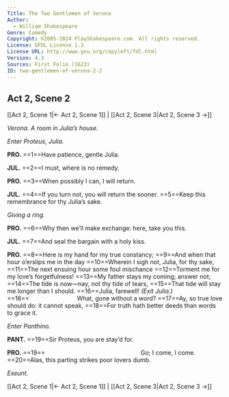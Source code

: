```yaml
---
Title: The Two Gentlemen of Verona
Author: 
  - William Shakespeare
Genre: Comedy
Copyright: ©2005-2024 PlayShakespeare.com. All rights reserved.
License: GFDL License 1.3
License URL: http://www.gnu.org/copyleft/fdl.html
Version: 4.3
Sources: First Folio (1623)
ID: two-gentlemen-of-verona-2-2
---
```


## Act 2, Scene 2
[[Act 2, Scene 1|← Act 2, Scene 1]] | [[Act 2, Scene 3|Act 2, Scene 3 →]]

*Verona. A room in Julia’s house.*

*Enter Proteus, Julia.*

**PRO.**
==1==Have patience, gentle Julia.

**JUL.**
==2==I must, where is no remedy.

**PRO.**
==3==When possibly I can, I will return.

**JUL.**
==4==If you turn not, you will return the sooner.
==5==Keep this remembrance for thy Julia’s sake.

*Giving a ring.*

**PRO.**
==6==Why then we’ll make exchange: here, take you this.

**JUL.**
==7==And seal the bargain with a holy kiss.

**PRO.**
==8==Here is my hand for my true constancy;
==9==And when that hour o’erslips me in the day
==10==Wherein I sigh not, Julia, for thy sake,
==11==The next ensuing hour some foul mischance
==12==Torment me for my love’s forgetfulness!
==13==My father stays my coming; answer not;
==14==The tide is now—nay, not thy tide of tears,
==15==That tide will stay me longer than I should.
==16==Julia, farewell!
*(Exit Julia.)*
==16==        What, gone without a word?
==17==Ay, so true love should do: it cannot speak,
==18==For truth hath better deeds than words to grace it.

*Enter Panthino.*

**PANT.**
==19==Sir Proteus, you are stay’d for.

**PRO.**
==19==                Go; I come, I come.
==20==Alas, this parting strikes poor lovers dumb.

*Exeunt.*

[[Act 2, Scene 1|← Act 2, Scene 1]] | [[Act 2, Scene 3|Act 2, Scene 3 →]]